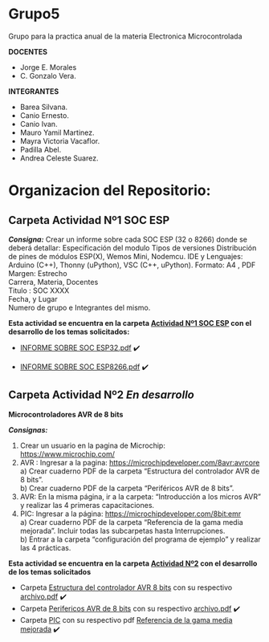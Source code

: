 # Grupo5
Grupo para la practica anual de la materia Electronica Microcontrolada

**DOCENTES**
- Jorge E. Morales
- C. Gonzalo Vera.

**INTEGRANTES** 
- Barea Silvana.
- Canio Ernesto.
- Canio Ivan.
- Mauro Yamil Martinez.
- Mayra Victoria Vacaflor.
- Padilla Abel.
- Andrea Celeste Suarez.

# Organizacion del Repositorio:
 ## Carpeta **Actividad Nº1 SOC ESP**
 ***Consigna:*** Crear un informe sobre cada SOC ESP (32 o 8266) donde se deberá detallar: Especificación del modulo Tipos de versiones Distribución de pines de módulos ESP(X), Wemos Mini, Nodemcu. IDE y Lenguajes: Arduino (C++), Thonny (uPython), VSC (C++, uPython).
 Formato: A4 , PDF                                                                                                                                                     
 Margen: Estrecho                                                                                                                                                       
 Carrera, Materia, Docentes                                                                                                                                             
 Titulo : SOC XXXX                                                                                                                                                     
 Fecha, y Lugar                                                                                                                                                         
 Numero de grupo e Integrantes del mismo.                                                                                                                               
 
 **Esta actividad se encuentra en la carpeta [Actividad Nº1 SOC ESP](https://github.com/EMTSTISPC/Grupo5/tree/main/Actividad%20N%C2%BA1%20SOC%20ESP) con el desarrollo de los temas solicitados:**
 - [INFORME SOBRE SOC ESP32.pdf](https://github.com/EMTSTISPC/Grupo5/blob/main/Actividad%20N%C2%BA1%20SOC%20ESP/INFORME%20SOBRE%20%20SOC%20ESP32%20.pdf) :heavy_check_mark:

 - [INFORME SOBRE SOC ESP8266.pdf](https://github.com/EMTSTISPC/Grupo5/blob/main/Actividad%20N%C2%BA1%20SOC%20ESP/INFORME%20SOBRE%20%20SOC%20ESP8266.pdf) :heavy_check_mark:
 
 ## Carpeta **Actividad Nº2** _En desarrollo_
 **Microcontroladores AVR de 8 bits**
 
 ***Consignas:***                                                                                                                                                       
 1. Crear un usuario en la pagina de Microchip: https://www.microchip.com/                                                                                             
 2. AVR : Ingresar a la pagina: https://microchipdeveloper.com/8avr:avrcore                                                                                            
  a) Crear cuaderno PDF de la carpeta “Estructura del controlador AVR de 8 bits”.                                                                                       
  b) Crear cuaderno PDF de la carpeta “Periféricos AVR de 8 bits”.                                                                                                    
 3. AVR: En la misma página, ir a la carpeta: “Introducción a los micros AVR” y realizar las 4 primeras capacitaciones.                                           
 4. PIC: Ingresar a la página: https://microchipdeveloper.com/8bit:emr                                                                                                 
  a) Crear cuaderno PDF de la carpeta “Referencia de la gama media mejorada”. Incluir todas las subcarpetas hasta Interrupciones.                                     
  b) Entrar a la carpeta “configuración del programa de ejemplo” y realizar las 4 prácticas.                                                                           
  
  **Esta actividad se encuentra en la carpeta [Actividad Nº2](https://github.com/EMTSTISPC/Grupo5/tree/main/Actividad%20N%C2%BA2) con el desarrollo de los temas solicitados**
  - Carpeta [Estructura del controlador AVR 8 bits](https://github.com/EMTSTISPC/Grupo5/tree/main/Actividad%20N%C2%BA2/Estructura%20del%20controlador%20AVR%20de%208%20bits) con su respectivo [archivo.pdf](https://github.com/EMTSTISPC/Grupo5/blob/main/Actividad%20N%C2%BA2/Estructura%20del%20controlador%20AVR%20de%208%20bits/Estructura%20controlador%20AVR%208bits.pdf) :heavy_check_mark:  
  - Carpeta [Perifericos AVR de 8 bits](https://github.com/EMTSTISPC/Grupo5/tree/main/Actividad%20N%C2%BA2/Perifericos%20AVR%20de%208%20bits) con su respectivo [archivo.pdf](https://github.com/EMTSTISPC/Grupo5/blob/main/Actividad%20N%C2%BA2/Perifericos%20AVR%20de%208%20bits/Perifericos%20AVR%20de%208%20bits..pdf) :heavy_check_mark:                                                                                                                                                     
  - Carpeta [PIC](https://github.com/EMTSTISPC/Grupo5/tree/main/Actividad%20N%C2%BA2/PIC) con su respectivo pdf [Referencia de la gama media mejorada](https://github.com/EMTSTISPC/Grupo5/tree/main/Actividad%20N%C2%BA2/PIC) :heavy_check_mark:

